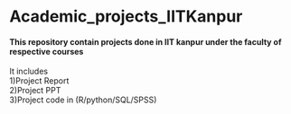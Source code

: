 # Academic_projects_IITKanpur <br>
<h4>This repository contain projects done in IIT kanpur under the faculty of respective courses</h4>
It includes <br>
1)Project Report <br>
2)Project PPT<br>
3)Project code in (R/python/SQL/SPSS)
